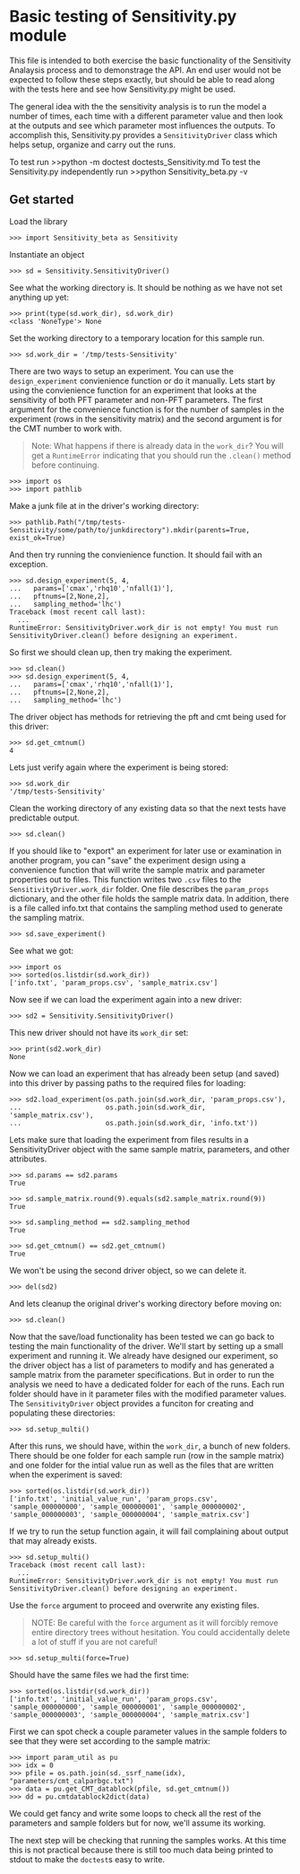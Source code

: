# Basic testing of Sensitivity.py module

This file is intended to both exercise the basic functionality of the
Sensitivity Analaysis process and to demonstrage the API. An end user would not
be expected to follow these steps exactly, but should be able to read along with
the tests here and see how Sensitivity.py might be used.

The general idea with the the sensitivity analysis is to run the model a number
of times, each time with a different parameter value and then look at the
outputs and see which parameter most influences the outputs. To accomplish this,
Sensitivity.py provides a `SensitivityDriver` class which helps setup, organize
and carry out the runs.

To test run >>python -m doctest doctests_Sensitivity.md
To test the Sensitivity.py independently run >>python Sensitivity_beta.py -v 

## Get started

Load the library

    >>> import Sensitivity_beta as Sensitivity

Instantiate an object

    >>> sd = Sensitivity.SensitivityDriver()

See what the working directory is. It should be nothing as we have not set
anything up yet:

    >>> print(type(sd.work_dir), sd.work_dir)
    <class 'NoneType'> None

Set the working directory to a temporary location for this sample run.

    >>> sd.work_dir = '/tmp/tests-Sensitivity'

There are two ways to setup an experiment. You can use the `design_experiment`
convienience function or do it manually. Lets start by using the convienience
function for an experiment that looks at the sensitivity of both PFT parameter
and non-PFT parameters. The first argument for the convenience function is for
the number of samples in the experiment (rows in the sensitivity matrix) and the
second argument is for the CMT number to work with.

> Note: What happens if there is already data in the `work_dir`? You will get a
> `RuntimeError` indicating that you should run the `.clean()` method before
> continuing.

    >>> import os
    >>> import pathlib

Make a junk file at in the driver's working directory:

    >>> pathlib.Path("/tmp/tests-Sensitivity/some/path/to/junkdirectory").mkdir(parents=True, exist_ok=True)

And then try running the convienience function. It should fail with an
exception.

    >>> sd.design_experiment(5, 4,
    ...   params=['cmax','rhq10','nfall(1)'],
    ...   pftnums=[2,None,2], 
    ...   sampling_method='lhc')
    Traceback (most recent call last):
      ...
    RuntimeError: SensitivityDriver.work_dir is not empty! You must run SensitivityDriver.clean() before designing an experiment.

So first we should clean up, then try making the experiment.

    >>> sd.clean()
    >>> sd.design_experiment(5, 4,
    ...   params=['cmax','rhq10','nfall(1)'],
    ...   pftnums=[2,None,2], 
    ...   sampling_method='lhc')

The driver object has methods for retrieving the pft and cmt being used for this
driver: 

    >>> sd.get_cmtnum()
    4

Lets just verify again where the experiment is being stored:

    >>> sd.work_dir
    '/tmp/tests-Sensitivity'

Clean the working directory of any existing data so that the next tests
have predictable output.

    >>> sd.clean()

If you should like to "export" an experiment for later use or examination in
another program, you can "save" the experiment design using a convenience
function that will write the sample matrix and parameter properties out to
files. This function writes two `.csv` files to the `SensitivityDriver.work_dir`
folder. One file describes the `param_props` dictionary, and the other file
holds the sample matrix data. In addition, there is a file called info.txt that
contains the sampling method used to generate the sampling matrix.

    >>> sd.save_experiment()

See what we got:

    >>> import os
    >>> sorted(os.listdir(sd.work_dir))
    ['info.txt', 'param_props.csv', 'sample_matrix.csv']

Now see if we can load the experiment again into a new driver:

    >>> sd2 = Sensitivity.SensitivityDriver()

This new driver should not have its `work_dir` set:

    >>> print(sd2.work_dir)
    None

Now we can load an experiment that has already been setup (and saved) into this
driver by passing paths to the required files for loading:

    >>> sd2.load_experiment(os.path.join(sd.work_dir, 'param_props.csv'), 
    ...                     os.path.join(sd.work_dir, 'sample_matrix.csv'),
    ...                     os.path.join(sd.work_dir, 'info.txt'))

Lets make sure that loading the experiment from files results in a
SensitivityDriver object with the same sample matrix, parameters, and other
attributes.

    >>> sd.params == sd2.params
    True

    >>> sd.sample_matrix.round(9).equals(sd2.sample_matrix.round(9))
    True

    >>> sd.sampling_method == sd2.sampling_method
    True

    >>> sd.get_cmtnum() == sd2.get_cmtnum()
    True

We won't be using the second driver object, so we can delete it.

    >>> del(sd2)

And lets cleanup the original driver's working directory before moving on:

    >>> sd.clean()

Now that the save/load functionality has been tested we can go back to testing
the main functionality of the driver. We'll start by setting up a small
experiment and running it. We already have designed our experiment, so the
driver object has a list of parameters to modify and has generated a sample
matrix from the parameter specifications. But in order to run the analysis we
need to have a dedicated folder for each of the runs. Each run folder should
have in it parameter files with the modified parameter values. The
`SensitivityDriver` object provides a funciton for creating and populating these
directories:

    >>> sd.setup_multi()

After this runs, we should have, within the `work_dir`, a bunch of new folders.
There should be one folder for each sample run (row in the sample matrix) and
one folder for the intial value run as well as the files that are written when
the experiment is saved:

    >>> sorted(os.listdir(sd.work_dir))
    ['info.txt', 'initial_value_run', 'param_props.csv', 'sample_000000000', 'sample_000000001', 'sample_000000002', 'sample_000000003', 'sample_000000004', 'sample_matrix.csv']

If we try to run the setup function again, it will fail complaining about output
that may already exists. 

    >>> sd.setup_multi()
    Traceback (most recent call last):
      ...
    RuntimeError: SensitivityDriver.work_dir is not empty! You must run SensitivityDriver.clean() before designing an experiment.

Use the `force` argument to proceed and overwrite any existing files.

> NOTE: Be careful with the `force` argument as it will forcibly remove entire
> directory trees without hesitation. You could accidentally delete a lot of
> stuff if you are not careful!
    
    >>> sd.setup_multi(force=True)

Should have the same files we had the first time:

    >>> sorted(os.listdir(sd.work_dir))
    ['info.txt', 'initial_value_run', 'param_props.csv', 'sample_000000000', 'sample_000000001', 'sample_000000002', 'sample_000000003', 'sample_000000004', 'sample_matrix.csv']

First we can spot check a couple parameter values in the sample folders to see
that they were set according to the sample matrix:

    >>> import param_util as pu
    >>> idx = 0
    >>> pfile = os.path.join(sd._ssrf_name(idx), "parameters/cmt_calparbgc.txt")
    >>> data = pu.get_CMT_datablock(pfile, sd.get_cmtnum())
    >>> dd = pu.cmtdatablock2dict(data)

We could get fancy and write some loops to check all the rest of the parameters
and sample folders but for now, we'll assume its working.

The next step will be checking that running the samples works. At this time this
is not practical because there is still too much data being printed to stdout to
make the `doctest`s easy to write.





